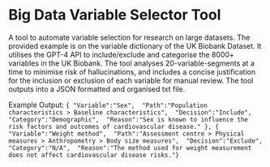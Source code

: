 # Big Data Variable Selector Tool
A tool to automate variable selection for research on large datasets. The provided example is on the variable dictionary of the UK Biobank Dataset. It utilises the GPT-4 API to include/exclude and categorise the 8000+ variables in the UK Biobank. The tool analyses 20-variable-segments at a time to minimise risk of hallucinations, and includes a concise justification for the inclusion or exclusion of each variable for manual review. The tool outputs into a JSON formatted and organised txt file. 

Example Output:
`
{
"Variable":"Sex", 
"Path":"Population characteristics > Baseline characteristics", 
"Decision":"Include", 
"Category":"Demographic", 
"Reason":"Sex is known to influence the risk factors and outcomes of cardiovascular disease."
},
{
"Variable":"Weight method", 
"Path":"Assessment centre > Physical measures > Anthropometry > Body size measures", 
"Decision":"Exclude", 
"Category":"N/A", 
"Reason":"The method used for weight measurement does not affect cardiovascular disease risks."}
`
